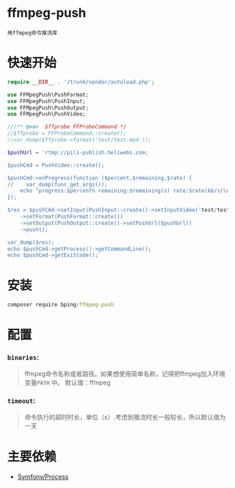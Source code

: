 # ffmpeg-push

    用ffmpeg命令推流库
    
# 快速开始

```php
require __DIR__ . '/trunk/vendor/autoload.php';

use FFMpegPush\PushFormat;
use FFMpegPush\PushInput;
use FFMpegPush\PushOutput;
use FFMpegPush\PushVideo;

///** @var  $ffprobe FFProbeCommand */
//$ffprobe = FFProbeCommand::create();
//var_dump($ffprobe->format('test/test.mp4'));

$pushUrl = 'rtmp://pili-publish.heliwebs.com;

$pushCmd = PushVideo::create();

$pushCmd->onPregress(function ($percent,$remaining,$rate) {
//    var_dump(func_get_args());
    echo "progress:$percent% remaining:$remaining(s) rate:$rate(kb/s)\n";
});

$res = $pushCmd->setInput(PushInput::create()->setInputVideo('test/test.mp4'))
    ->setFormat(PushFormat::create())
    ->setOutput(PushOutput::create()->setPushUrl($pushUrl))
    ->push();

var_dump($res);
echo $pushCmd->getProcess()->getCommandLine();
echo $pushCmd->getExitCode();

```

# 安装

```cmd
composer require bping/ffmpeg-push
```



# 配置

### `binaries`:

> ffmpeg命令名称或者路径。如果想使用简单名称，记得把ffmpeg加入环境变量`PATH` 中。 默认值：ffmpeg

### `timeout`:

> 命令执行的超时时长，单位（s）.考虑到推流时长一般较长，所以默认值为一天


# 主要依赖

* [Symfony/Process](https://github.com/symfony/symfony/tree/master/src/Symfony/Component/Process)

